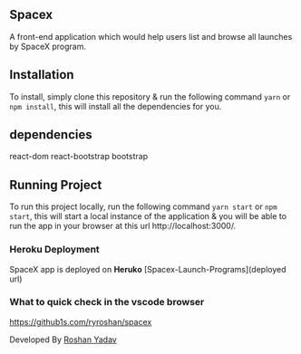 ## Spacex
A front-end application which would help users list and browse all launches by SpaceX program.

## Installation
To install, simply clone this repository & run the following command  `yarn` or `npm install`, this will install all the dependencies for you.

## dependencies
react-dom
react-bootstrap
bootstrap


## Running Project
To run this project locally, run the following command  `yarn start` or `npm start`, this will start a local instance of the application & you will be able to run the app in your browser at this url http://localhost:3000/.

### Heroku Deployment

SpaceX app is deployed on **Heruko** [Spacex-Launch-Programs](deployed url)


### What to quick check in the vscode browser

https://github1s.com/ryroshan/spacex




Developed By [ Roshan Yadav ](https://github.com/ryroshan)
